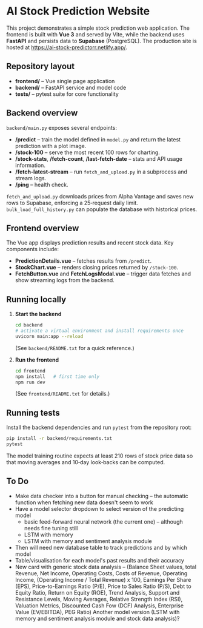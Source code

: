 # AI Stock Prediction Website

This project demonstrates a simple stock prediction web application. The frontend is built with **Vue 3** and served by Vite, while the backend uses **FastAPI** and persists data to **Supabase** (PostgreSQL). The production site is hosted at <https://ai-stock-predictorr.netlify.app/>.

## Repository layout

- **frontend/** – Vue single page application
- **backend/** – FastAPI service and model code
- **tests/** – pytest suite for core functionality

## Backend overview

`backend/main.py` exposes several endpoints:

- **/predict** – train the model defined in `model.py` and return the latest prediction with a plot image.
- **/stock-100** – serve the most recent 100 rows for charting.
- **/stock-stats**, **/fetch-count**, **/last-fetch-date** – stats and API usage information.
- **/fetch-latest-stream** – run `fetch_and_upload.py` in a subprocess and stream logs.
- **/ping** – health check.

`fetch_and_upload.py` downloads prices from Alpha Vantage and saves new rows to Supabase, enforcing a 25‑request daily limit. `bulk_load_full_history.py` can populate the database with historical prices.

## Frontend overview

The Vue app displays prediction results and recent stock data. Key components include:

- **PredictionDetails.vue** – fetches results from `/predict`.
- **StockChart.vue** – renders closing prices returned by `/stock-100`.
- **FetchButton.vue** and **FetchLogsModal.vue** – trigger data fetches and show streaming logs from the backend.

## Running locally

1. **Start the backend**

   ```bash
   cd backend
   # activate a virtual environment and install requirements once
   uvicorn main:app --reload
   ```
   (See `backend/README.txt` for a quick reference.)

2. **Run the frontend**

   ```bash
   cd frontend
   npm install   # first time only
   npm run dev
   ```
   (See `frontend/README.txt` for details.)

## Running tests

Install the backend dependencies and run `pytest` from the repository root:

```bash
pip install -r backend/requirements.txt
pytest
```

The model training routine expects at least 210 rows of stock price data so that moving averages and 10‑day look‑backs can be computed.

## To Do

- Make data checker into a button for manual checking – the automatic function when fetching new data doesn't seem to work
- Have a model selector dropdown to select version of the predicting model
  - basic feed-forward neural network (the current one) – although needs fine tuning still
  - LSTM with memory
  - LSTM with memory and sentiment analysis module
- Then will need new database table to track predictions and by which model
- Table/visualisation for each model's past results and their accuracy
- New card with generic stock data analysis – (Balance Sheet values, total Revenue, Net Income, Operating Costs, Costs of Revenue, Operating Income, (Operating Income / Total Revenue) x 100, Earnings Per Share (EPS), Price-to-Earnings Ratio (P/E), Price to Sales Ratio (P/S), Debt to Equity Ratio, Return on Equity (ROE), Trend Analysis, Support and Resistance Levels, Moving Averages, Relative Strength Index (RSI), Valuation Metrics, Discounted Cash Fow (DCF) Analysis, Enterprise Value (EV/EBITDA), PEG Ratio)
  Another model version (LSTM with memory and sentiment analysis module and stock data analysis)?

